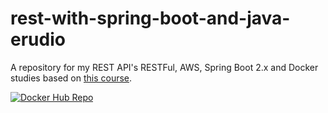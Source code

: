 # rest-with-spring-boot-and-java-erudio
A repository for my REST API's RESTFul, AWS, Spring Boot 2.x and Docker studies based on [this course](https://www.udemy.com/course/restful-apis-do-0-a-nuvem-com-springboot-e-docker/).


[![Docker Hub Repo](https://img.shields.io/docker/pulls/msprotte1/rest-with-spring-boot-erudio.svg)](https://hub.docker.com/repository/docker/msprotte1/rest-with-spring-boot-erudio)


<!-- 
## Step 1 - GIT Clone


```
git clone https://github.com/leandrocgsi/RestWithSpringBootUdemyArchetype.git
```
## Step 2 - Access folder and run command

```
mvn clean install
```

## Step 3 - Run Maven Archetype

```
mvn archetype:generate
    -DarchetypeGroupId=br.com.erudio
    -DarchetypeArtifactId=rest-with-springboot-udemy-archetype
    -DarchetypeVersion=0.0.1-SNAPSHOT (YOUR_VERSION)
    -DgroupId=br.com.semeru (YOUR_GROUP_ID)
    -DartifactId=rest-api-from-archetype (YOUR_ARTIFACT_ID)
```  -->